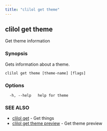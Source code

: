 ```yaml
---
title: "clilol get theme"
---
```

## clilol get theme

Get theme information

### Synopsis

Gets information about a theme.

```
clilol get theme [theme-name] [flags]
```

### Options

```
  -h, --help   help for theme
```

### SEE ALSO

* [clilol get](clilol_get.md)	 - Get things
* [clilol get theme preview](clilol_get_theme_preview.md)	 - Get theme preview

